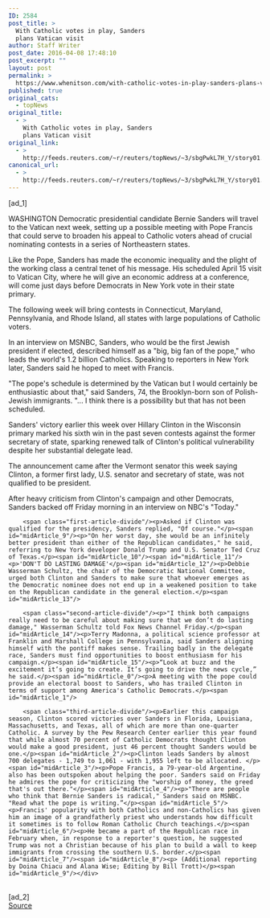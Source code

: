 ```yaml
---
ID: 2584
post_title: >
  With Catholic votes in play, Sanders
  plans Vatican visit
author: Staff Writer
post_date: 2016-04-08 17:48:10
post_excerpt: ""
layout: post
permalink: >
  https://www.whenitson.com/with-catholic-votes-in-play-sanders-plans-vatican-visit/
published: true
original_cats:
  - topNews
original_title:
  - >
    With Catholic votes in play, Sanders
    plans Vatican visit
original_link:
  - >
    http://feeds.reuters.com/~r/reuters/topNews/~3/sbgPwkL7H_Y/story01.htm
canonical_url:
  - >
    http://feeds.reuters.com/~r/reuters/topNews/~3/sbgPwkL7H_Y/story01.htm
---
```

 [ad_1]
<br><div id="articleText">
<span id="midArticle_start"/>

<span id="midArticle_0"/><span class="focusParagraph" readability="5"><p><span class="articleLocation">WASHINGTON</span> Democratic presidential candidate Bernie Sanders will travel to the Vatican next week, setting up a possible meeting with Pope Francis that could serve to broaden his appeal to Catholic voters ahead of crucial nominating contests in a series of Northeastern states. </p></span><span id="midArticle_1"/><p>Like the Pope, Sanders has made the economic inequality and the plight of the working class a central tenet of his message. His scheduled April 15 visit to Vatican City, where he will give an economic address at a conference, will come just days before Democrats in New York vote in their state primary.</p><span id="midArticle_2"/><p>The following week will bring contests in Connecticut, Maryland, Pennsylvania, and Rhode Island, all states with large populations of Catholic voters. </p><span id="midArticle_3"/><p>In an interview on MSNBC, Sanders, who would be the first Jewish president if elected, described himself as a "big, big fan of the pope," who leads the world's 1.2 billion Catholics. Speaking to reporters in New York later, Sanders said he hoped to meet with Francis.</p><span id="midArticle_4"/><p>"The pope's schedule is determined by the Vatican but I would certainly be enthusiastic about that," said Sanders, 74, the Brooklyn-born son of Polish-Jewish immigrants. "... I think there is a possibility but that has not been scheduled.</p><span id="midArticle_5"/><p>Sanders' victory earlier this week over Hillary Clinton in the Wisconsin primary marked his sixth win in the past seven contests against the former secretary of state, sparking renewed talk of Clinton's political vulnerability despite her substantial delegate lead.</p><span id="midArticle_6"/><p>The announcement came after the Vermont senator this week saying Clinton, a former first lady, U.S. senator and secretary of state, was not qualified to be president.</p><span id="midArticle_7"/><p>After heavy criticism from Clinton's campaign and other Democrats, Sanders backed off Friday morning in an interview on NBC's "Today." </p><span id="midArticle_8"/>
        
        <span class="first-article-divide"/><p>Asked if Clinton was qualified for the presidency, Sanders replied, "Of course."</p><span id="midArticle_9"/><p>"On her worst day, she would be an infinitely better president than either of the Republican candidates," he said, referring to New York developer Donald Trump and U.S. Senator Ted Cruz of Texas.</p><span id="midArticle_10"/><span id="midArticle_11"/><p>'DON'T DO LASTING DAMAGE'</p><span id="midArticle_12"/><p>Debbie Wasserman Schultz, the chair of the Democratic National Committee, urged both Clinton and Sanders to make sure that whoever emerges as the Democratic nominee does not end up in a weakened position to take on the Republican candidate in the general election.</p><span id="midArticle_13"/>
        
        <span class="second-article-divide"/><p>"I think both campaigns really need to be careful about making sure that we don’t do lasting damage," Wasserman Schultz told Fox News Channel Friday.</p><span id="midArticle_14"/><p>Terry Madonna, a political science professor at Franklin and Marshall College in Pennsylvania, said Sanders aligning himself with the pontiff makes sense. Trailing badly in the delegate race, Sanders must find opportunities to boost enthusiasm for his campaign.</p><span id="midArticle_15"/><p>“Look at buzz and the excitement it’s going to create. It’s going to drive the news cycle,” he said.</p><span id="midArticle_0"/><p>A meeting with the pope could provide an electoral boost to Sanders, who has trailed Clinton in terms of support among America's Catholic Democrats.</p><span id="midArticle_1"/>
        
        <span class="third-article-divide"/><p>Earlier this campaign season, Clinton scored victories over Sanders in Florida, Louisiana, Massachusetts, and Texas, all of which are more than one-quarter Catholic. A survey by the Pew Research Center earlier this year found that while almost 70 percent of Catholic Democrats thought Clinton would make a good president, just 46 percent thought Sanders would be one.</p><span id="midArticle_2"/><p>Clinton leads Sanders by almost 700 delegates - 1,749 to 1,061 - with 1,955 left to be allocated. </p><span id="midArticle_3"/><p>Pope Francis, a 79-year-old Argentine, also has been outspoken about helping the poor. Sanders said on Friday he admires the pope for criticizing the "worship of money, the greed that's out there."</p><span id="midArticle_4"/><p>"There are people who think that Bernie Sanders is radical," Sanders said on MSNBC. "Read what the pope is writing.”</p><span id="midArticle_5"/><p>Francis' popularity with both Catholics and non-Catholics has given him an image of a grandfatherly priest who understands how difficult it sometimes is to follow Roman Catholic Church teachings.</p><span id="midArticle_6"/><p>He became a part of the Republican race in February when, in response to a reporter's question, he suggested Trump was not a Christian because of his plan to build a wall to keep immigrants from crossing the southern U.S. border.</p><span id="midArticle_7"/><span id="midArticle_8"/><p> (Additional reporting by Doina Chiacu and Alana Wise; Editing by Bill Trott)</p><span id="midArticle_9"/></div>
<br>[ad_2]
<br><a href="http://feeds.reuters.com/~r/reuters/topNews/~3/sbgPwkL7H_Y/story01.htm">Source </a>
